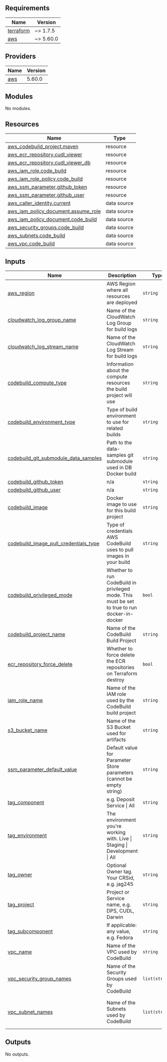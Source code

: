 ## Requirements

| Name | Version |
|------|---------|
| <a name="requirement_terraform"></a> [terraform](#requirement\_terraform) | ~> 1.7.5 |
| <a name="requirement_aws"></a> [aws](#requirement\_aws) | ~> 5.60.0 |

## Providers

| Name | Version |
|------|---------|
| <a name="provider_aws"></a> [aws](#provider\_aws) | 5.60.0 |

## Modules

No modules.

## Resources

| Name | Type |
|------|------|
| [aws_codebuild_project.maven](https://registry.terraform.io/providers/hashicorp/aws/latest/docs/resources/codebuild_project) | resource |
| [aws_ecr_repository.cudl_viewer](https://registry.terraform.io/providers/hashicorp/aws/latest/docs/resources/ecr_repository) | resource |
| [aws_ecr_repository.cudl_viewer_db](https://registry.terraform.io/providers/hashicorp/aws/latest/docs/resources/ecr_repository) | resource |
| [aws_iam_role.code_build](https://registry.terraform.io/providers/hashicorp/aws/latest/docs/resources/iam_role) | resource |
| [aws_iam_role_policy.code_build](https://registry.terraform.io/providers/hashicorp/aws/latest/docs/resources/iam_role_policy) | resource |
| [aws_ssm_parameter.github_token](https://registry.terraform.io/providers/hashicorp/aws/latest/docs/resources/ssm_parameter) | resource |
| [aws_ssm_parameter.github_user](https://registry.terraform.io/providers/hashicorp/aws/latest/docs/resources/ssm_parameter) | resource |
| [aws_caller_identity.current](https://registry.terraform.io/providers/hashicorp/aws/latest/docs/data-sources/caller_identity) | data source |
| [aws_iam_policy_document.assume_role](https://registry.terraform.io/providers/hashicorp/aws/latest/docs/data-sources/iam_policy_document) | data source |
| [aws_iam_policy_document.code_build](https://registry.terraform.io/providers/hashicorp/aws/latest/docs/data-sources/iam_policy_document) | data source |
| [aws_security_groups.code_build](https://registry.terraform.io/providers/hashicorp/aws/latest/docs/data-sources/security_groups) | data source |
| [aws_subnets.code_build](https://registry.terraform.io/providers/hashicorp/aws/latest/docs/data-sources/subnets) | data source |
| [aws_vpc.code_build](https://registry.terraform.io/providers/hashicorp/aws/latest/docs/data-sources/vpc) | data source |

## Inputs

| Name | Description | Type | Default | Required |
|------|-------------|------|---------|:--------:|
| <a name="input_aws_region"></a> [aws\_region](#input\_aws\_region) | AWS Region where all resources are deployed | `string` | `"eu-west-1"` | no |
| <a name="input_cloudwatch_log_group_name"></a> [cloudwatch\_log\_group\_name](#input\_cloudwatch\_log\_group\_name) | Name of the CloudWatch Log Group for build logs | `string` | `"/ecs/CUDLContent"` | no |
| <a name="input_cloudwatch_log_stream_name"></a> [cloudwatch\_log\_stream\_name](#input\_cloudwatch\_log\_stream\_name) | Name of the CloudWatch Log Stream for build logs | `string` | `"codebuild"` | no |
| <a name="input_codebuild_compute_type"></a> [codebuild\_compute\_type](#input\_codebuild\_compute\_type) | Information about the compute resources the build project will use | `string` | `"BUILD_GENERAL1_SMALL"` | no |
| <a name="input_codebuild_environment_type"></a> [codebuild\_environment\_type](#input\_codebuild\_environment\_type) | Type of build environment to use for related builds | `string` | `"LINUX_CONTAINER"` | no |
| <a name="input_codebuild_git_submodule_data_samples"></a> [codebuild\_git\_submodule\_data\_samples](#input\_codebuild\_git\_submodule\_data\_samples) | Path to the data-samples git submodule used in DB Docker build | `string` | `"docker/db/dl-data-samples-http"` | no |
| <a name="input_codebuild_github_token"></a> [codebuild\_github\_token](#input\_codebuild\_github\_token) | n/a | `string` | `null` | no |
| <a name="input_codebuild_github_user"></a> [codebuild\_github\_user](#input\_codebuild\_github\_user) | n/a | `string` | `null` | no |
| <a name="input_codebuild_image"></a> [codebuild\_image](#input\_codebuild\_image) | Docker image to use for this build project | `string` | `"aws/codebuild/amazonlinux2-x86_64-standard:4.0"` | no |
| <a name="input_codebuild_image_pull_credentials_type"></a> [codebuild\_image\_pull\_credentials\_type](#input\_codebuild\_image\_pull\_credentials\_type) | Type of credentials AWS CodeBuild uses to pull images in your build | `string` | `"CODEBUILD"` | no |
| <a name="input_codebuild_privileged_mode"></a> [codebuild\_privileged\_mode](#input\_codebuild\_privileged\_mode) | Whether to run CodeBuild in privileged mode. This must be set to true to run docker-in-docker | `bool` | `true` | no |
| <a name="input_codebuild_project_name"></a> [codebuild\_project\_name](#input\_codebuild\_project\_name) | Name of the CodeBuild Build Project | `string` | `"cudl-viewer"` | no |
| <a name="input_ecr_repository_force_delete"></a> [ecr\_repository\_force\_delete](#input\_ecr\_repository\_force\_delete) | Whether to force delete the ECR repositories on Terraform destroy | `bool` | `true` | no |
| <a name="input_iam_role_name"></a> [iam\_role\_name](#input\_iam\_role\_name) | Name of the IAM role used by the CodeBuild build project | `string` | `"codebuild-cudl-viewer"` | no |
| <a name="input_s3_bucket_name"></a> [s3\_bucket\_name](#input\_s3\_bucket\_name) | Name of the S3 Bucket used for artifacts | `string` | `"rmm98-sandbox-cudl-ecs"` | no |
| <a name="input_ssm_parameter_default_value"></a> [ssm\_parameter\_default\_value](#input\_ssm\_parameter\_default\_value) | Default value for Parameter Store parameters (cannot be empty string) | `string` | `"%"` | no |
| <a name="input_tag_component"></a> [tag\_component](#input\_tag\_component) | e.g. Deposit Service \| All | `string` | `"cudl-viewer"` | no |
| <a name="input_tag_environment"></a> [tag\_environment](#input\_tag\_environment) | The environment you're working with. Live \| Staging \| Development \| All | `string` | `"sandbox"` | no |
| <a name="input_tag_owner"></a> [tag\_owner](#input\_tag\_owner) | Optional Owner tag. Your CRSid, e.g. jag245 | `string` | n/a | yes |
| <a name="input_tag_project"></a> [tag\_project](#input\_tag\_project) | Project or Service name, e.g. DPS, CUDL, Darwin | `string` | `"CUDL"` | no |
| <a name="input_tag_subcomponent"></a> [tag\_subcomponent](#input\_tag\_subcomponent) | If applicable: any value, e.g. Fedora | `string` | `"viewer"` | no |
| <a name="input_vpc_name"></a> [vpc\_name](#input\_vpc\_name) | Name of the VPC used by CodeBuild | `string` | `"cudl-vpc"` | no |
| <a name="input_vpc_security_group_names"></a> [vpc\_security\_group\_names](#input\_vpc\_security\_group\_names) | Name of the Security Groups used by CodeBuild | `list(string)` | <pre>[<br>  "cudl-vpc-security-group"<br>]</pre> | no |
| <a name="input_vpc_subnet_names"></a> [vpc\_subnet\_names](#input\_vpc\_subnet\_names) | Name of the Subnets used by CodeBuild | `list(string)` | <pre>[<br>  "cudl-subnet-private1-eu-west-1a",<br>  "cudl-subnet-private2-eu-west-1b"<br>]</pre> | no |

## Outputs

No outputs.
